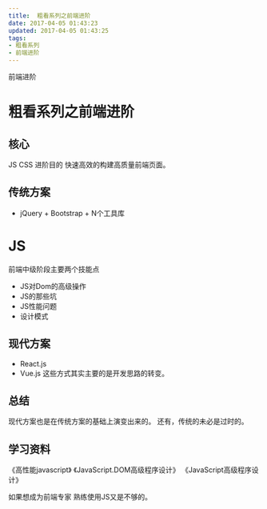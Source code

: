 ```yaml
---
title:  粗看系列之前端进阶
date: 2017-04-05 01:43:23
updated: 2017-04-05 01:43:25
tags: 
- 粗看系列
- 前端进阶
---
```


前端进阶
<!--more-->
# 粗看系列之前端进阶
## 核心
JS CSS
进阶目的
快速高效的构建高质量前端页面。
## 传统方案
- jQuery + Bootstrap + N个工具库
# JS
前端中级阶段主要两个技能点
- JS对Dom的高级操作
- JS的那些坑
- JS性能问题
- 设计模式


## 现代方案
- React.js
- Vue.js
这些方式其实主要的是开发思路的转变。

## 总结
现代方案也是在传统方案的基础上演变出来的。
还有，传统的未必是过时的。


## 学习资料
《高性能javascript》
《JavaScript.DOM高级程序设计》
《JavaScript高级程序设计》

如果想成为前端专家 熟练使用JS又是不够的。
